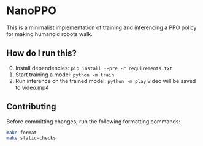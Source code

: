 # NanoPPO

This is a minimalist implementation of training and inferencing a PPO policy for making humanoid robots walk.

## How do I run this?

0. Install dependencies: `pip install --pre -r requirements.txt`
1. Start training a model: `python -m train`
2. Run inference on the trained model: `python -m play`
video will be saved to video.mp4

## Contributing

Before committing changes, run the following formatting commands:

```bash
make format
make static-checks
```
